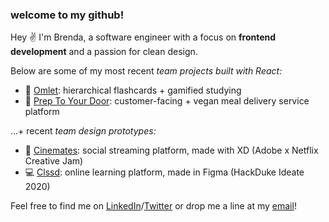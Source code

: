 ### welcome to my github!

Hey ✌ I'm Brenda, a software engineer with a focus on __frontend development__ and a passion for clean design.

Below are some of my most recent *team projects built with React:*
- 🍳 [Omlet](https://github.com/a-qxin/omelette/tree/master/src): hierarchical flashcards + gamified studying
- 🥬 [Prep To Your Door](https://github.com/infinite-options/Prep-To-Your-Door): customer-facing + vegan meal delivery service platform

...+ recent *team design prototypes:*
- 🎥 [Cinemates](https://xd.adobe.com/view/865851ef-db59-40a6-ba44-16bcb8d39f48-d30b/?fullscreen): social streaming platform, made with XD (Adobe x Netflix Creative Jam)
- 💻 [Clssd](https://www.figma.com/file/PAWwCUtSRrxi0vnLjCvVIa/Clssd?node-id=0%3A1): online learning platform, made in Figma (HackDuke Ideate 2020)

Feel free to find me on [LinkedIn](https://www.linkedin.com/in/brendayau/)/[Twitter](https://twitter.com/aqxindev) or drop me a line at my [email](mailto:aqxin.cs@gmail.com)!
